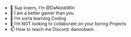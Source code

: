 - 👋 Sup losers, I’m @DaNoobWin
- 👀 I am a better gamer than you
- 🌱 I’m sorta learning Coding
- 💞️ I’m NOT looking to collaborate on your boring Projects
- 📫 How to reach me Discord: danoobwin
